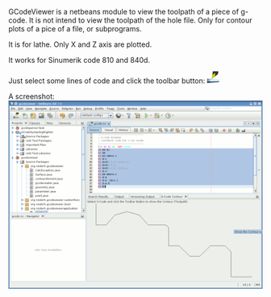 GCodeViewer is a netbeans module to view the toolpath of a piece of g-code. It is not
intend to view the toolpath of the hole file. Only for contour plots of a pice of a file, or subprograms.

It is for lathe. Only X and Z axis are plotted. 

It works for Sinumerik code 810 and 840d.

Just select some lines of code and click the toolbar button: ![toolbar button](src/org/roiderh/gcode/Drehwerkzeug_24x24.png "toolbar button")

A screenshot:
![Screenshot](screen.png "screenshot of a g-code file with contour")

